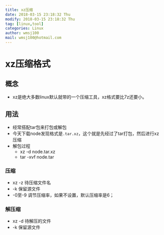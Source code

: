 ```yaml
---
title: xz压缩
date: 2018-03-15 23:18:32 Thu
modify: 2018-03-15 23:18:32 Thu
tag: [linux,tool]
categories: Linux
author: wmsj100
mail: wmsj100@hotmail.com
---
```


# xz压缩格式

## 概念
- xz是绝大多数linux默认就带的一个压缩工具，xz格式要比7z还要小。

## 用法
- 经常搭配tar包来打包或解包
- 今天下载node发现格式是`.tar.xz`，这个就是先经过了tar打包，然后进行xz压缩
- 解包过程
	- xz -d node.tar.xz
	- tar -xvf node.tar

### 压缩
- xz -z 待压缩文件名
- -k 保留源文件
- -0至-9 调节压缩率，如果不设置，默认压缩率是6；

### 解压缩
- xz -d 待解压的文件
- -k 保留源文件


